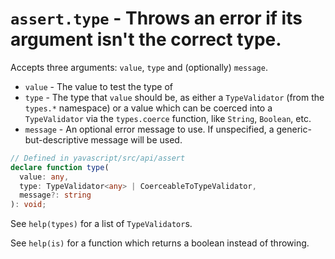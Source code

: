 # `assert.type` - Throws an error if its argument isn't the correct type.

Accepts three arguments: `value`, `type` and (optionally) `message`.

- `value` - The value to test the type of
- `type` - The type that `value` should be, as either a `TypeValidator` (from the `types.*` namespace) or a value which can be coerced into a `TypeValidator` via the `types.coerce` function, like `String`, `Boolean`, etc.
- `message` - An optional error message to use. If unspecified, a generic-but-descriptive message will be used.

```ts
// Defined in yavascript/src/api/assert
declare function type(
  value: any,
  type: TypeValidator<any> | CoerceableToTypeValidator,
  message?: string
): void;
```

See `help(types)` for a list of `TypeValidator`s.

See `help(is)` for a function which returns a boolean instead of throwing.
